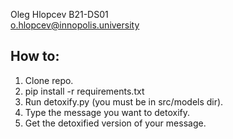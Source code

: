 Oleg Hlopcev B21-DS01 <br>
o.hlopcev@innopolis.university 

## How to:

1. Clone repo.
2. pip install -r requirements.txt
3. Run detoxify.py (you must be in src/models dir).
4. Type the message you want to detoxify.
5. Get the detoxified version of your message.